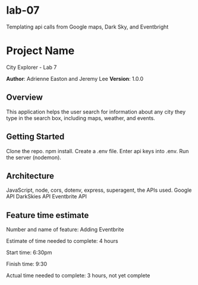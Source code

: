 # lab-07
Templating api calls from Google maps, Dark Sky, and Eventbright

# Project Name
City Explorer - Lab 7

**Author**: Adrienne Easton and Jeremy Lee
**Version**: 1.0.0 

## Overview
This application helps the user search for information about any city they type in the search box, including maps, weather, and events.

## Getting Started
Clone the repo. 
npm install.
Create a .env file.
Enter api keys into .env.
Run the server (nodemon).

## Architecture
JavaScript, node, cors, dotenv, express, superagent, the APIs used.
Google API
DarkSkies API
Eventbrite API

## Feature time estimate

Number and name of feature: Adding Eventbrite

Estimate of time needed to complete: 4 hours

Start time: 6:30pm 

Finish time: 9:30

Actual time needed to complete: 3 hours, not yet complete